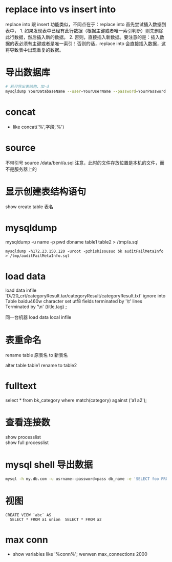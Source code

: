 # replace into vs insert into

replace into 跟 insert 功能类似，不同点在于：replace into 首先尝试插入数据到表中， 1. 如果发现表中已经有此行数据（根据主键或者唯一索引判断）则先删除此行数据，然后插入新的数据。 2. 否则，直接插入新数据。要注意的是：插入数据的表必须有主键或者是唯一索引！否则的话，replace into 会直接插入数据，这将导致表中出现重复的数据。

# 导出数据库
```Bash
# 若只导出表结构，加-d
mysqldump YourDatabaseName --user=YourUserName --password=YourPassword 
```

# concat

* like concat('%',字段,'%')

# source
  不带引号
  source /data/beni/a.sql 注意，此时的文件存放位置是本机的文件，而不是服务器上的

# 显示创建表结构语句
  show create table 表名

# mysqldump

mysqldump -u name -p pwd dbname table1 table2 > /tmp/a.sql
```
mysqldump -h172.23.150.120 -uroot -pzhishisousuo bk auditFailMetaInfo > /tmp/auditFailMetaInfo.sql

```

# load data

load data infile 'D:/20_crt/categoryResult.tar/categoryResult/categoryResult.txt' ignore into Table baidu460w character set utf8 fields terminated by '\t' lines Terminated by '\n' (title,tag) ;

同一台机器  load  data local infile

# 表重命名
  rename table 原表名 to 新表名

  alter table table1 rename to table2
# fulltext

select * from bk_category where match(category) against ('a1 a2');

# 查看连接数
  show processlist  
  show full processlist

# mysql shell 导出数据
```Bash
mysql -h my.db.com -u usrname--password=pass db_name -e 'SELECT foo FROM bar' > /tmp/myfile.txt
```

# 视图
```
CREATE VIEW `abc` AS
  SELECT * FROM a1 union  SELECT * FROM a2

```
# max conn
* show variables like '%conn%'; wenwen max_connections 2000
